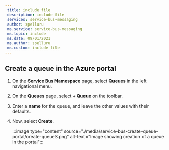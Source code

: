 ```yaml
---
 title: include file
 description: include file
 services: service-bus-messaging
 author: spelluru
 ms.service: service-bus-messaging
 ms.topic: include
 ms.date: 09/01/2021
 ms.author: spelluru
 ms.custom: include file
---
```


## Create a queue in the Azure portal
1. On the **Service Bus Namespace** page, select **Queues** in the left navigational menu.
1. On the **Queues** page, select **+ Queue** on the toolbar.
1. Enter a **name** for the queue, and leave the other values with their defaults.
1. Now, select **Create**.
 
    :::image type="content" source="./media/service-bus-create-queue-portal/create-queue3.png" alt-text="Image showing creation of a queue in the portal":::

